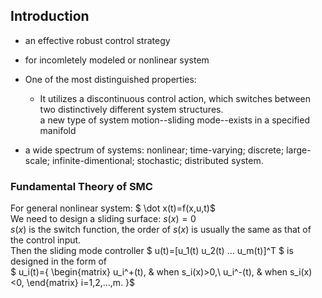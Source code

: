 ## Introduction
* an effective robust control strategy
* for incomletely modeled or nonlinear system
* One of the most distinguished properties:
    * It utilizes a discontinuous control action, which switches between two distinctively different system structures.  
    a new type of system motion--sliding mode--exists in a specified manifold  
    
* a wide spectrum of systems: nonlinear; time-varying; discrete; large-scale; infinite-dimentional; stochastic; distributed system.

### Fundamental Theory of SMC
For general nonlinear system: $ \dot x(t)=f(x,u,t)$  
We need to design a sliding surface: $s(x)=0$  
$s(x)$ is the switch function, the order of $s(x)$ is usually the same as that of the control input.  
Then the sliding mode controller $ u(t)=[u_1(t) u_2(t) ... u_m(t)]^T $ is designed in the form of  
$ u_i(t)={
         \begin{matrix}
         u_i^+(t), & when s_i(x)>0,\\
         u_i^-(t), & when s_i(x)<0,
         \end{matrix} 
         i=1,2,...,m. }$

